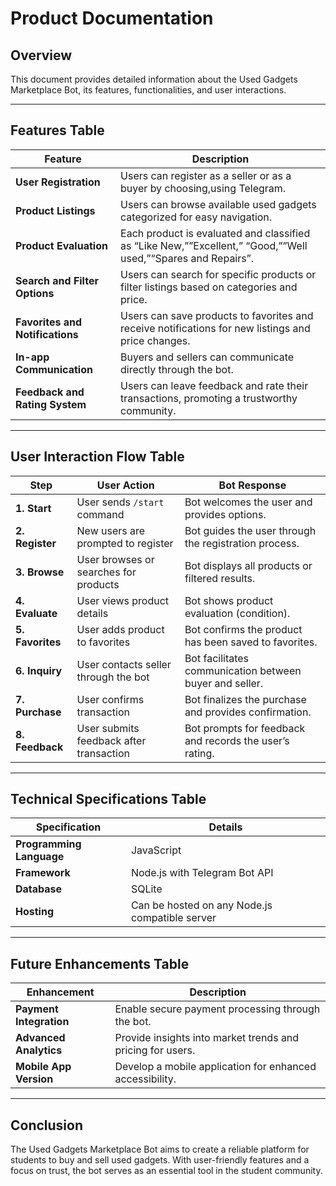 # Product Documentation

## Overview

This document provides detailed information about the Used Gadgets Marketplace Bot, its features, functionalities, and user interactions.

---

## Features Table

| Feature                          | Description                                                                                      |
|----------------------------------|--------------------------------------------------------------------------------------------------|
| **User Registration**            | Users can register as a seller or as a buyer by choosing,using Telegram.                       |
| **Product Listings**             | Users can browse available used gadgets categorized for easy navigation.                        |
| **Product Evaluation**           | Each product is evaluated and classified as “Like New,””Excellent,” “Good,””Well used,”“Spares and Repairs”.                      |
| **Search and Filter Options**    | Users can search for specific products or filter listings based on categories and price.        |
| **Favorites and Notifications**  | Users can save products to favorites and receive notifications for new listings and price changes. |
| **In-app Communication**         | Buyers and sellers can communicate directly through the bot.                                    |
| **Feedback and Rating System**   | Users can leave feedback and rate their transactions, promoting a trustworthy community.        |

---

## User Interaction Flow Table

| Step            | User Action                                           | Bot Response                                                         |
|-----------------|------------------------------------------------------|---------------------------------------------------------------------|
| **1. Start**    | User sends `/start` command                          | Bot welcomes the user and provides options.                         |
| **2. Register** | New users are prompted to register                   | Bot guides the user through the registration process.               |
| **3. Browse**   | User browses or searches for products                | Bot displays all products or filtered results.                     |
| **4. Evaluate** | User views product details                            | Bot shows product evaluation (condition).                          |
| **5. Favorites**| User adds product to favorites                        | Bot confirms the product has been saved to favorites.              |
| **6. Inquiry**  | User contacts seller through the bot                 | Bot facilitates communication between buyer and seller.            |
| **7. Purchase** | User confirms transaction                             | Bot finalizes the purchase and provides confirmation.              |
| **8. Feedback** | User submits feedback after transaction               | Bot prompts for feedback and records the user’s rating.           |

---

## Technical Specifications Table

| Specification        | Details                                    |
|----------------------|--------------------------------------------|
| **Programming Language** | JavaScript                             |
| **Framework**           | Node.js with Telegram Bot API         |
| **Database**           | SQLite                                   |
| **Hosting**            | Can be hosted on any Node.js compatible server |

---

## Future Enhancements Table

| Enhancement               | Description                                                     |
|---------------------------|-----------------------------------------------------------------|
| **Payment Integration**   | Enable secure payment processing through the bot.              |
| **Advanced Analytics**    | Provide insights into market trends and pricing for users.     |
| **Mobile App Version**    | Develop a mobile application for enhanced accessibility.       |

---

## Conclusion

The Used Gadgets Marketplace Bot aims to create a reliable platform for students to buy and sell used gadgets. With user-friendly features and a focus on trust, the bot serves as an essential tool in the student community.

